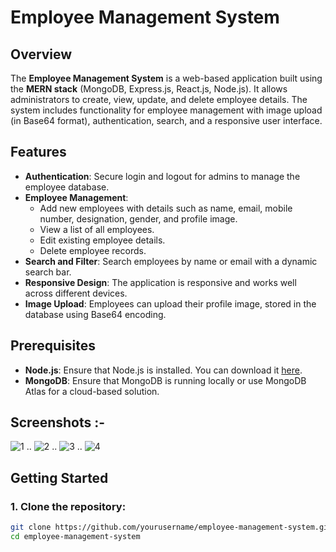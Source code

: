 # Employee Management System

## Overview

The **Employee Management System** is a web-based application built using the **MERN stack** (MongoDB, Express.js, React.js, Node.js). It allows administrators to create, view, update, and delete employee details. The system includes functionality for employee management with image upload (in Base64 format), authentication, search, and a responsive user interface.

## Features

- **Authentication**: Secure login and logout for admins to manage the employee database.
- **Employee Management**: 
  - Add new employees with details such as name, email, mobile number, designation, gender, and profile image.
  - View a list of all employees.
  - Edit existing employee details.
  - Delete employee records.
- **Search and Filter**: Search employees by name or email with a dynamic search bar.
- **Responsive Design**: The application is responsive and works well across different devices.
- **Image Upload**: Employees can upload their profile image, stored in the database using Base64 encoding.

## Prerequisites

- **Node.js**: Ensure that Node.js is installed. You can download it [here](https://nodejs.org/).
- **MongoDB**: Ensure that MongoDB is running locally or use MongoDB Atlas for a cloud-based solution.

## Screenshots :-
![1](https://github.com/user-attachments/assets/b9c6a84b-43f6-400c-aec4-4ac9e4c3a905)
..
![2](https://github.com/user-attachments/assets/a0ff3d17-2186-461a-bfa2-7e7400ca519c)
..
![3](https://github.com/user-attachments/assets/037114b8-7ad3-4aaf-b7c5-ab44af8115e0)
..
![4](https://github.com/user-attachments/assets/1562a51f-eab1-48be-b6da-52e5e325f978)

## Getting Started

### 1. Clone the repository:

```bash
git clone https://github.com/yourusername/employee-management-system.git
cd employee-management-system
